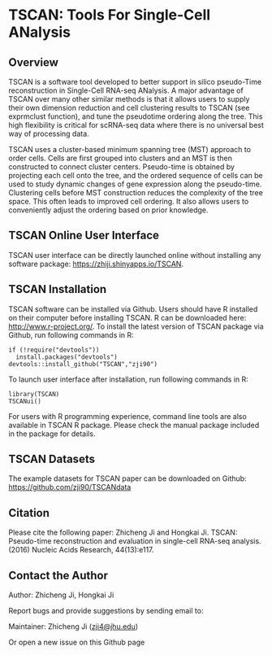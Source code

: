 TSCAN: Tools For Single-Cell ANalysis
====

## Overview
TSCAN is a software tool developed to better support in silico pseudo-Time reconstruction in Single-Cell RNA-seq ANalysis. A major advantage of TSCAN over many other similar methods is that it allows users to supply their own dimension reduction and cell clustering results to TSCAN (see exprmclust function), and tune the pseudotime ordering along the tree. This high flexibility is critical for scRNA-seq data where there is no universal best way of processing data.

TSCAN uses a cluster-based minimum spanning tree (MST) approach to order cells. Cells are first grouped into clusters and an MST is then constructed to connect cluster centers. Pseudo-time is obtained by projecting each cell onto the tree, and the ordered sequence of cells can be used to study dynamic changes of gene expression along the pseudo-time. Clustering cells before MST construction reduces the complexity of the tree space. This often leads to improved cell ordering. It also allows users to conveniently adjust the ordering based on prior knowledge.

## TSCAN Online User Interface
TSCAN user interface can be directly launched online without installing any software package: https://zhiji.shinyapps.io/TSCAN. 

## TSCAN Installation

TSCAN software can be installed via Github.
Users should have R installed on their computer before installing TSCAN. R can be downloaded here: http://www.r-project.org/.
To install the latest version of TSCAN package via Github, run following commands in R:
```{r }
if (!require("devtools"))
  install.packages("devtools")
devtools::install_github("TSCAN","zji90")
```
To launch user interface after installation, run following commands in R:
```{r }
library(TSCAN)
TSCANui()
```
For users with R programming experience, command line tools are also available in TSCAN R package. Please check the manual package included in the package for details.

## TSCAN Datasets
The example datasets for TSCAN paper can be downloaded on Github: https://github.com/zji90/TSCANdata

## Citation
Please cite the following paper:
Zhicheng Ji and Hongkai Ji. TSCAN: Pseudo-time reconstruction and evaluation in single-cell RNA-seq analysis. (2016) Nucleic Acids Research, 44(13):e117.


## Contact the Author
Author: Zhicheng Ji, Hongkai Ji

Report bugs and provide suggestions by sending email to:

Maintainer: Zhicheng Ji (zji4@jhu.edu)

Or open a new issue on this Github page
